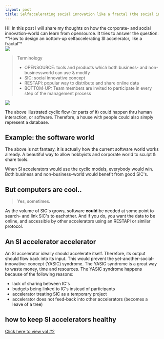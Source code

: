```yaml
---
layout: post
title: Selfaccelerating social innovation like a fractal (the social innovation accelerator accelerator vol1)
---
```


<div class="message">
  Hi! In this post I will share my thoughts on how the corporate- and social innovation-world can learn from opensource.
  It tries to answer the question: *"How to design an bottom-up selfaccelerating SI accelerator, like a fractal"*
</div>

<img src="img/fractals.jpg"/>

> Terminology
> * OPENSOURCE: tools and products which both business- and non-businessworld can use & modify
> * SIC: social innovative concept
> * RESTAPI: popular way to distribute and share online data
> * BOTTOM-UP: Team members are invited to participate in every step of the management process 

<img src="img/selfaccelerating-Si-accelerator.png"/>

The above illustrated cyclic flow (or parts of it) could happen thru human interaction, or software.
Therefore, a house with people could also simply represent a database.

## Example: the software world

The above is not fantasy, it is actually how the current software world works already.
A beautiful way to allow hobbyists and corporate world to sculpt & share tools.

When SI accelerators would use the cyclic models, everybody would win.
Both business and non-business-world would benefit from good SIC's.

## But computers are cool..

> Yes, sometimes. 

As the volume of SIC's grows, software __could__ be needed at some point to search- and link SIC's to eachother.
And if you do, you want the data to be online, and accessible by other accelerators using an RESTAPI or similar protocol.

## An SI accelerator accelerator

An SI accelerator ideally should accelerate itself.
Therefore, its output should flow back into its input.
This would prevent the yet-another-social-innovative-concept (YASIC) syndrome.
The YASIC syndrome is a great way to waste money, time and resources.
The YASIC syndrome happens because of the following reasons:

* lack of sharing between IC's
* budgets being linked to IC's instead of participants
* accelerator treating SIC as a temporary project
* accelerator does not feed-back into other accelerators (becomes a leave of a tree)

## how to keep SI accelerators healthy 

[Click here to view vol #2](2016-06-01-the-social-innovation-accelerator-accelerator-vol-1)
